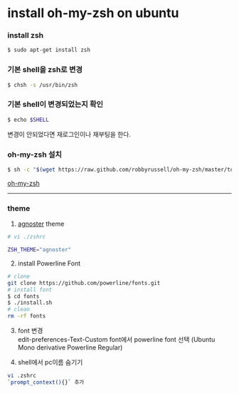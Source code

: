 # install oh-my-zsh on ubuntu

### install zsh
```bash
$ sudo apt-get install zsh
```

### 기본 shell을 zsh로  변경
```bash
$ chsh -s /usr/bin/zsh
```

### 기본 shell이 변경되었는지 확인
```bash
$ echo $SHELL
```
변경이 안되었다면 재로그인이나 재부팅을 한다.

### oh-my-zsh 설치
```bash
$ sh -c "$(wget https://raw.github.com/robbyrussell/oh-my-zsh/master/tools/install.sh -O -)"
```
[oh-my-zsh](https://ohmyz.sh)

---

### theme

1. [agnoster](https://gist.github.com/agnoster/3712874) theme
```bash
# vi ./zshrc

ZSH_THEME="agnoster"
```

2. install Powerline Font
```bash
# clone
git clone https://github.com/powerline/fonts.git
# install font
$ cd fonts
$ ./install.sh
# clean
rm -rf fonts
```

3. font 변경  
edit-preferences-Text-Custom font에서 powerline font 선택
(Ubuntu Mono derivative Powerline Regular)

4. shell에서 pc이름 숨기기
```bash
vi .zshrc
`prompt_context(){}` 추가
```
